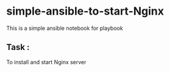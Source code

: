 # simple-ansible-to-start-Nginx
This is a simple ansible notebook for  playbook
## Task :
To install and start Nginx server 
